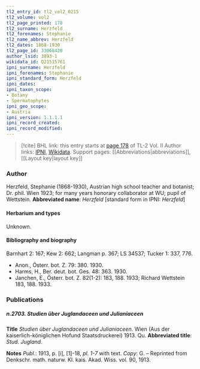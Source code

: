 ```yaml
---
tl2_entry_id: tl2_vol2_0215
tl2_volume: vol2
tl2_page_printed: 178
tl2_surname: Herzfeld
tl2_forenames: Stephanie
tl2_name_abbrev: Herzfeld
tl2_dates: 1868-1930
tl2_page_id: 33068420
author_lsid: 3893-1
wikidata_id: Q21515761
ipni_surname: Herzfeld
ipni_forenames: Stephanie
ipni_standard_form: Herzfeld
ipni_dates: 
ipni_taxon_scope: 
- Botany
- Spermatophytes
ipni_geo_scope: 
- Austria
ipni_version: 1.1.1.1
ipni_record_created: 
ipni_record_modified:
---
```


> [!cite] BHL link: this entry starts at [page 178](https://www.biodiversitylibrary.org/page/33068420) of TL-2 Vol. II
> Author links: [IPNI](https://www.ipni.org/a/3893-1), [Wikidata](https://www.wikidata.org/wiki/Q21515761). Support pages: [[Abbreviations|abbreviations]], [[Layout key|layout key]]

### Author

Herzfeld, Stephanie (1868-1930), Austrian high school teacher and botanist; Dr. phil. Wien 1923; for many years honorary collaborator at WU; pupil of Wettstein. 
**Abbreviated name**: *Herzfeld* \[standard form in IPNI: *Herzfeld*\]

#### Herbarium and types

Unknown.

#### Bibliography and biography

Barnhart 2: 167; Kew 2: 662; Langman p. 367; LS 34537; Tucker 1: 337, 776.
- Anon., Österr. bot. Z. 79: 380. 1930.
- Harms, H., Ber. deut. bot. Ges. 48: 363. 1930.
- Janchen, E., Österr. bot. Z. 82(1-2): 183, 188. 1933; Richard Wettstein 183, 188. 1933.

### Publications

##### n.2703. Studien über Juglandaceen und Julianiaceen

**Title**
*Studien über Juglandaceen und Julianiaceen*. Wien (Aus der kaiserlich-königlichen Hofund Staatsdruckerei) 1913. Qu.
**Abbreviated title**: *Stud. Jugland.*

**Notes**
*Publ*.: 1913, p. \[i\], \[1\]-18, *pl. 1-7* with text. *Copy*: G. – Reprinted from Denkschr. math. naturw. Kl. kais. Akad. Wiss. vol. 90, 1913.

